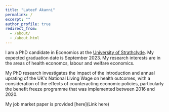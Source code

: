 ```yaml
---
title: "Lateef Akanni"
permalink: /
excerpt: ""
author_profile: true
redirect_from:
  - /about/
  - /about.html
---
```



I am a PhD candidate in Economics at the [University of Strathclyde](https://www.strath.ac.uk/business/economics/).
My expected graduation date is September 2023. My research interests are in the areas of  health economcs, labour and welfare economics.

My PhD research investigates the impact of the introduction and annual uprating of the UK's National Living Wage on health outcomes, with a consideration of the effects of counteracting economic policies, particularly the benefit freeze programme that was implemented between 2016 and 2020.

My job market paper is provided [here](Link here)
